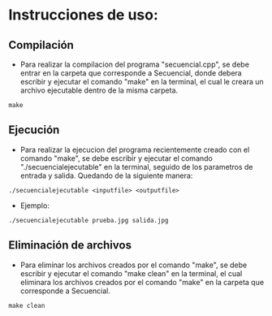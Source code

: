 # Instrucciones de uso:

## Compilación
* Para realizar la compilacion del programa "secuencial.cpp", se debe entrar en la carpeta que corresponde a Secuencial, donde debera escribir y ejecutar el comando "make" en la terminal, el cual le creara un archivo ejecutable dentro de la misma carpeta.

```
make
```

## Ejecución
* Para realizar la ejecucion del programa recientemente creado con el comando "make", se debe escribir y ejecutar el comando "./secuencialejecutable" en la terminal, seguido de los parametros de entrada y salida. Quedando de la siguiente manera:
```
./secuencialejecutable <inputfile> <outputfile>
```
* Ejemplo:

```
./secuencialejecutable prueba.jpg salida.jpg
```

## Eliminación de archivos
* Para eliminar los archivos creados por el comando "make", se debe escribir y ejecutar el comando "make clean" en la terminal, el cual eliminara los archivos creados por el comando "make" en la carpeta que corresponde a Secuencial.

```
make clean
```

